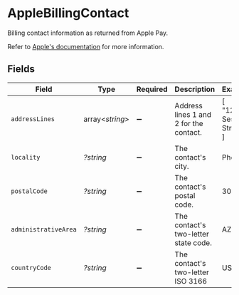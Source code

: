# AppleBillingContact

  Billing contact information as returned from Apple Pay.
  
  Refer to [Apple's documentation](https://developer.apple.com/documentation/apple_pay_on_the_web/applepaypaymentcontact) 
  for more information.


## Fields

| Field                                  | Type                                   | Required                               | Description                            | Example                                |
| -------------------------------------- | -------------------------------------- | -------------------------------------- | -------------------------------------- | -------------------------------------- |
| `addressLines`                         | array<*string*>                        | :heavy_minus_sign:                     | Address lines 1 and 2 for the contact. | [<br/>"123 Sesame Street"<br/>]        |
| `locality`                             | *?string*                              | :heavy_minus_sign:                     | The contact's city.                    | Phoenix                                |
| `postalCode`                           | *?string*                              | :heavy_minus_sign:                     | The contact's postal code.             | 30345                                  |
| `administrativeArea`                   | *?string*                              | :heavy_minus_sign:                     | The contact's two-letter state code.   | AZ                                     |
| `countryCode`                          | *?string*                              | :heavy_minus_sign:                     | The contact's two-letter ISO 3166      | US                                     |